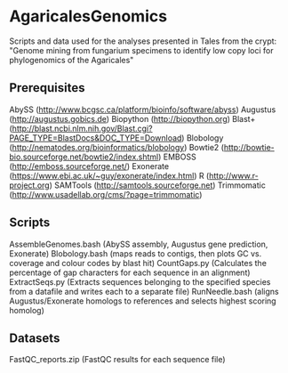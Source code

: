 AgaricalesGenomics
==================

Scripts and data used for the analyses presented in Tales from the crypt: "Genome mining from fungarium specimens to identify low copy loci for phylogenomics of the Agaricales"


Prerequisites
-------------

AbySS (http://www.bcgsc.ca/platform/bioinfo/software/abyss)
Augustus (http://augustus.gobics.de)
Biopython (http://biopython.org)
Blast+ (http://blast.ncbi.nlm.nih.gov/Blast.cgi?PAGE_TYPE=BlastDocs&DOC_TYPE=Download)
Blobology (http://nematodes.org/bioinformatics/blobology)
Bowtie2 (http://bowtie-bio.sourceforge.net/bowtie2/index.shtml)
EMBOSS (http://emboss.sourceforge.net/)
Exonerate (https://www.ebi.ac.uk/~guy/exonerate/index.html)
R (http://www.r-project.org)
SAMTools (http://samtools.sourceforge.net)
Trimmomatic (http://www.usadellab.org/cms/?page=trimmomatic)

Scripts
-------
AssembleGenomes.bash (AbySS assembly, Augustus gene prediction, Exonerate)
Blobology.bash (maps reads to contigs, then plots GC vs. coverage and colour codes by blast hit)
CountGaps.py (Calculates the percentage of gap characters for each sequence in an alignment)
ExtractSeqs.py (Extracts sequences belonging to the specified species from a datafile and writes each to a separate file)
RunNeedle.bash (aligns Augustus/Exonerate homologs to references and selects highest scoring homolog)

Datasets
--------
FastQC_reports.zip (FastQC results for each sequence file)

